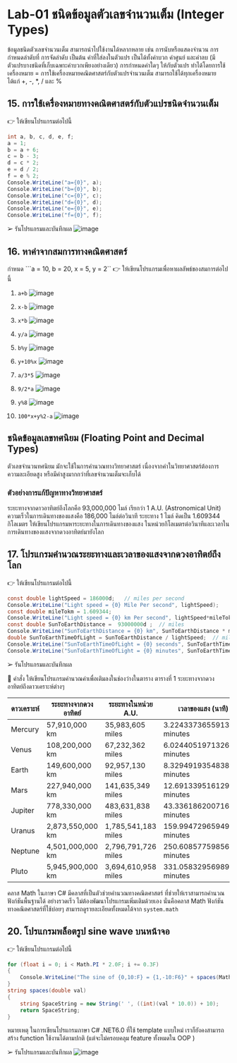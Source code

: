 # Lab-01  ชนิดข้อมูลตัวเลขจำนวนเต็ม (Integer Types)

ข้อมูลชนิดตัวเลขจำนวนเต็ม สามารถนำไปใช้งานได้หลากหลาย เช่น การนับหรือแสดงจำนวน การกำหนดลำดับที่ การจัดลำดับ เป็นต้น ค่าที่ใส่ลงในตัวแปร เป็นได้ทั้งค่าบวก ค่าศูนย์ และค่าลบ (มีตัวแปรบางชนิดที่เก็บเฉพาะค่าบวกเพียงอย่างเดียว) การกำหนดค่าใดๆ ให้กับตัวแปร ทำได้โดยการใช้เครื่องหมาย =
การใช้เครื่องหมายคณิตศาสตร์กับตัวแปรจำนวนเต็ม สามารถใช้ได้ทุกเครื่องหมาย ได้แก่ +, -, *, / และ %

## 15. การใช้เครื่องหมายทางคณิตศาสตร์กับตัวแปรชนิดจำนวนเต็ม

👉 ให้เขียนโปรแกรมต่อไปนี้

```csharp
int a, b, c, d, e, f;
a = 1;
b = a + 6;
c = b - 3;
d = c * 2;
e = d / 2;
f = e % 2;
Console.WriteLine("a={0}", a);
Console.WriteLine("b={0}", b);
Console.WriteLine("c={0}", c);
Console.WriteLine("d={0}", d);
Console.WriteLine("e={0}", e);
Console.WriteLine("f={0}", f);
```

➢ รันโปรแกรมและบันทึกผล
![image](https://github.com/SuphawadiP/03376836-OOP-2566-Lab-01/assets/144196049/0c849fde-68f4-4ce9-8ba3-bb5ccc9ec408)




## 16. หาค่าจากสมการทางคณิตศาสตร์

กำหนด ```a = 10, b = 20, x = 5, y = 2``
👉 ให้เขียนโปรแกรมเพื่อหาผลลัพธ์ของสมการต่อไปนี้

1. `a+b`
![image](https://github.com/SuphawadiP/03376836-OOP-2566-Lab-01/assets/144196049/4bd4b9e3-52eb-4997-a97b-7380a78d22c8)

2. `x-b`
![image](https://github.com/SuphawadiP/03376836-OOP-2566-Lab-01/assets/144196049/ba999cdc-4098-4e9f-bcf7-7fdab383f9c8)

3. `x*b`
![image](https://github.com/SuphawadiP/03376836-OOP-2566-Lab-01/assets/144196049/9028945b-04da-4072-83df-d937359bdce0)

4. `y/a`
![image](https://github.com/SuphawadiP/03376836-OOP-2566-Lab-01/assets/144196049/9909dad7-3c10-4cec-8b3f-d73498b7c501)

5. `b%y`
![image](https://github.com/SuphawadiP/03376836-OOP-2566-Lab-01/assets/144196049/2bb8aa64-5dc6-43e5-8912-99025de6567a)

6. `y+10%x`
![image](https://github.com/SuphawadiP/03376836-OOP-2566-Lab-01/assets/144196049/b3afff40-e120-4e06-a77c-48cc8db060ba)

7. `a/3*5`
![image](https://github.com/SuphawadiP/03376836-OOP-2566-Lab-01/assets/144196049/4ddc0a02-3ee0-43e8-ae16-a12c3b70565b)

8. `9/2*a`
![image](https://github.com/SuphawadiP/03376836-OOP-2566-Lab-01/assets/144196049/9334f469-ceb6-4235-bdf3-6665b21c04d9)

9. `y%8`
![image](https://github.com/SuphawadiP/03376836-OOP-2566-Lab-01/assets/144196049/f7753532-20de-489a-b7b0-fa138519a4c9)

10. `100*x+y%2-a`
![image](https://github.com/SuphawadiP/03376836-OOP-2566-Lab-01/assets/144196049/08027648-3130-4a22-a06c-d1cd6076505a)

## ชนิดข้อมูลเลขทศนิยม (Floating Point and Decimal Types)

ตัวเลขจำนวนทศนิยม มักจะใช้ในการคำนวณทางวิทยาศาสตร์ เนื่องจากค่าในวิทยาศาสตร์ต้องการความละเอียดสูง หรือมีค่าสูงมากกว่าที่เลขจำนวนเต็มจะเก็บได้

### ตัวอย่างการแก้ปัญหาทางวิทยาศาสตร์

ระยะทางจากดาวอาทิตย์ถึงโลกคือ 93,000,000 ไมล์ เรียกว่า 1 A.U. (Astronomical Unit)
ความเร็วในการเดินทางของแสงคือ 186,000 ไมล์ต่อวินาที
ระยะทาง 1 ไมล์ คิดเป็น 1.609344 กิโลเมตร
ให้เขียนโปรแกรมหาระยะทางในการเดินทางของแสง ในหน่วยกิโลเมตรต่อวินาทีและเวลาในการเดินทางของแสงจากดวงอาทิตย์มายังโลก

## 17.  โปรแกรมคำนวณระยะทางและเวลาของแสงจากดวงอาทิตย์ถึงโลก

👉 ให้เขียนโปรแกรมต่อไปนี้

```csharp
const double lightSpeed = 186000d;   // miles per second
Console.WriteLine("Light speed = {0} Mile Per second", lightSpeed);
const double mileTokm = 1.609344;
Console.WriteLine("Light speed = {0} km Per second", lightSpeed*mileTokm);
const double SunToEarthDistance =  93000000d ;  // miles
Console.WriteLine("SunToEarthDistance = {0} km", SunToEarthDistance * mileTokm);
double SunToEarthTimeOfLight = SunToEarthDistance / lightSpeed;  // miles
Console.WriteLine("SunToEarthTimeOfLight = {0} seconds", SunToEarthTimeOfLight);
Console.WriteLine("SunToEarthTimeOfLight = {0} minutes", SunToEarthTimeOfLight/60d);
```

➢ รันโปรแกรมและบันทึกผล




👷 คำสั่ง ให้เขียนโปรแกรมคำนวณค่าเพื่อเติมลงในช่องว่างในตาราง
ตารางที่ 1 ระยะทางจากดวงอาทิตย์ถึงดาวเคราะห์ต่างๆ

| ดาวเคราะห์ | ระยะทางจากดวงอาทิตย์ | ระยะทางในหน่วย A.U. | เวลาของแสง (นาที)
|---|---|---|---|
| Mercury | 57,910,000 km | 35,983,605 miles | 3.224337365591398 minutes  |
| Venus | 108,200,000 km | 67,232,362 miles| 6.024405197132617 minutes |
| Earth | 149,600,000 km |92,957,130 miles | 8.32949193548387 minutes |
| Mars | 227,940,000 km | 141,635,349 miles |  12.691339516129032 minutes   |
| Jupiter |  778,330,000 km | 483,631,838 miles |  43.336186200716845 minutes |
| Uranus | 2,873,550,000 km | 1,785,541,183 miles | 159.9947296594982 minutes |
| Neptune | 4,501,000,000 km | 2,796,791,726 miles | 250.6085775985663 minutes |
| Pluto | 5,945,900,000 km |  3,694,610,958 miles | 331.05832956989246 minutes |



 คลาส Math ในภาษา C# มีคลาสที่เป็นตัวช่วยคำนวณทางคณิตศาสตร์ ที่ช่วยให้เราสามารถคำนวณฟังก์ชันพื้นฐานได้ อย่างรวดเร็ว ไม่ต้องพัฒนาโปรแกรมเพิ่มเติมด้วยเอง นั่นคือคลาส Math ฟังก์ชันทางคณิตศาสตร์ที่ใช้บ่อยๆ สามารถดูรายละเอียดทั้งหมดได้จาก `system.math`

 
## 20.  โปรแกรมพล็อตรูป sine wave บนหน้าจอ

👉 ให้เขียนโปรแกรมต่อไปนี้

```csharp
for (float i = 0; i < Math.PI * 2.0F; i += 0.3F)
{
    Console.WriteLine("The sine of {0,10:F} = {1,-10:F6}" + spaces(Math.Sin(i)) + "*", i, Math.Sin(i));
}
string spaces(double val)
{
    string SpaceString = new String(' ', ((int)(val * 10.0)) + 10);
    return SpaceString;
}
```

หมายเหตุ ในการเขียนโปรแกรมภาษา C# .NET6.0 ที่ใช้ template แบบใหม่ เราก็ยังคงสามารถสร้าง function ใช้งานได้ตามปกติ (แต่จะไม่ครอบคลุม feature ทั้งหมดใน OOP )

➢ รันโปรแกรมและบันทึกผล
![image](https://github.com/SuphawadiP/03376836-OOP-2566-Lab-01/assets/144196049/7c1daa8d-adb8-43a2-8442-5a213488fcdf)

  
